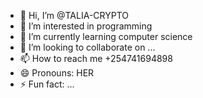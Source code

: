 - 👋 Hi, I’m @TALIA-CRYPTO
- 👀 I’m interested in programming
- 🌱 I’m currently learning computer science
- 💞️ I’m looking to collaborate on ...
- 📫 How to reach me +254741694898
- 😄 Pronouns: HER
- ⚡ Fun fact: ...

<!---
TALIA-CRYPTO/TALIA-CRYPTO is a ✨ special ✨ repository because its `README.md` (this file) appears on your GitHub profile.
You can click the Preview link to take a look at your changes.
--->
